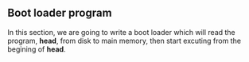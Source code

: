 ## Boot loader program
In this section, we are going to write a boot loader which will read the program, **head**, from disk to main memory, then start excuting from the begining of **head**. 